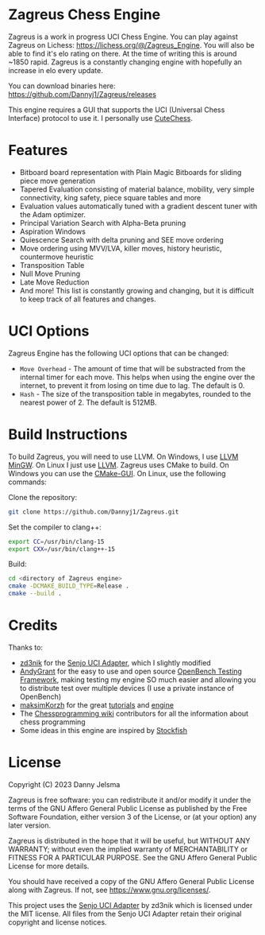 # Zagreus Chess Engine
Zagreus is a work in progress UCI Chess Engine. You can play against Zagreus on Lichess: https://lichess.org/@/Zagreus_Engine. You will also be able to find it's elo rating on there. At the time of writing this is around ~1850 rapid. 
Zagreus is a constantly changing engine with hopefully an increase in elo every update.

You can download binaries here: https://github.com/Dannyj1/Zagreus/releases

This engine requires a GUI that supports the UCI (Universal Chess Interface) protocol to use it. I personally use [CuteChess](https://cutechess.com/).

# Features
- Bitboard board representation with Plain Magic Bitboards for sliding piece move generation
- Tapered Evaluation consisting of material balance, mobility, very simple connectivity, king safety, piece square tables and more
- Evaluation values automatically tuned with a gradient descent tuner with the Adam optimizer.
- Principal Variation Search with Alpha-Beta pruning
- Aspiration Windows
- Quiescence Search with delta pruning and SEE move ordering
- Move ordering using MVV/LVA, killer moves, history heuristic, countermove heuristic
- Transposition Table
- Null Move Pruning
- Late Move Reduction
- And more! This list is constantly growing and changing, but it is difficult to keep track of all features and changes.

# UCI Options
Zagreus Engine has the following UCI options that can be changed:

- `Move Overhead` - The amount of time that will be substracted from the internal timer for each move. This helps when using the engine over the internet, to prevent it from losing on time due to lag. The default is 0.
- `Hash` - The size of the transposition table in megabytes, rounded to the nearest power of 2. The default is 512MB.

# Build Instructions
To build Zagreus, you will need to use LLVM. On Windows, I use [LLVM MinGW](https://github.com/mstorsjo/llvm-mingw). On Linux I just use [LLVM](https://releases.llvm.org/download.html).
Zagreus uses CMake to build. On Windows you can use the [CMake-GUI](https://cmake.org/runningcmake/).  On Linux, use the following commands:

Clone the repository:
```bash
git clone https://github.com/Dannyj1/Zagreus.git
```

Set the compiler to clang++:
```bash
export CC=/usr/bin/clang-15
export CXX=/usr/bin/clang++-15
```
Build:
```bash
cd <directory of Zagreus engine>
cmake -DCMAKE_BUILD_TYPE=Release .
cmake --build .
```

# Credits
Thanks to:
- [zd3nik](https://github.com/zd3nik) for the [Senjo UCI Adapter](https://github.com/zd3nik/SenjoUCIAdapter), which I slightly modified
- [AndyGrant](https://github.com/AndyGrant) for the easy to use and open source [OpenBench Testing Framework](https://github.com/AndyGrant/OpenBench), making testing my engine SO much easier and allowing you to distribute test over multiple devices (I use a private instance of OpenBench)
- [maksimKorzh](https://github.com/maksimKorzh) for the great [tutorials](https://www.youtube.com/channel/UCB9-prLkPwgvlKKqDgXhsMQ) and [engine](https://github.com/maksimKorzh/chess_programming)
- The [Chessprogramming wiki](https://www.chessprogramming.org/Main_Page) contributors for all the information about chess programming
- Some ideas in this engine are inspired by [Stockfish](https://github.com/official-stockfish/Stockfish)

# License
Copyright (C) 2023  Danny Jelsma

Zagreus is free software: you can redistribute it and/or modify
it under the terms of the GNU Affero General Public License as published
by the Free Software Foundation, either version 3 of the License, or
(at your option) any later version.

Zagreus is distributed in the hope that it will be useful,
but WITHOUT ANY WARRANTY; without even the implied warranty of
MERCHANTABILITY or FITNESS FOR A PARTICULAR PURPOSE.  See the
GNU Affero General Public License for more details.

You should have received a copy of the GNU Affero General Public License
along with Zagreus.  If not, see <https://www.gnu.org/licenses/>.

This project uses the [Senjo UCI Adapter](https://github.com/zd3nik/SenjoUCIAdapter) by zd3nik which is licensed under the MIT license. All files from the Senjo UCI Adapter retain their original copyright and license notices.